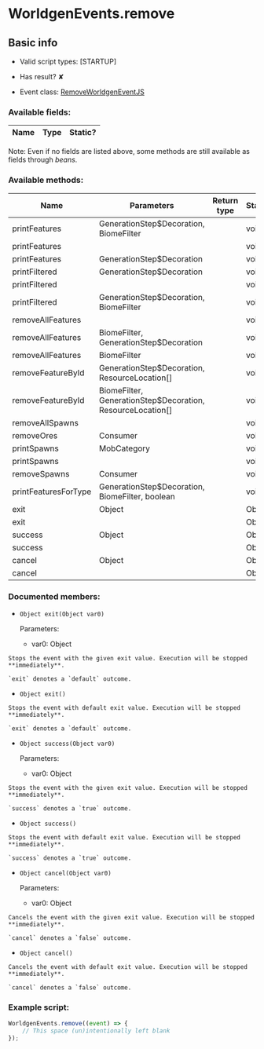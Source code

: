 # WorldgenEvents.remove

## Basic info

- Valid script types: [STARTUP]

- Has result? ✘

- Event class: [RemoveWorldgenEventJS](https://github.com/KubeJS-Mods/KubeJS/tree/2001/common/src/main/java/dev/latvian/mods/kubejs/level/gen/RemoveWorldgenEventJS.java)

### Available fields:

| Name | Type | Static? |
| ---- | ---- | ------- |

Note: Even if no fields are listed above, some methods are still available as fields through *beans*.

### Available methods:

| Name | Parameters | Return type | Static? |
| ---- | ---------- | ----------- | ------- |
| printFeatures | GenerationStep$Decoration, BiomeFilter |  | void | ✘ |
| printFeatures |  |  | void | ✘ |
| printFeatures | GenerationStep$Decoration |  | void | ✘ |
| printFiltered | GenerationStep$Decoration |  | void | ✘ |
| printFiltered |  |  | void | ✘ |
| printFiltered | GenerationStep$Decoration, BiomeFilter |  | void | ✘ |
| removeAllFeatures |  |  | void | ✘ |
| removeAllFeatures | BiomeFilter, GenerationStep$Decoration |  | void | ✘ |
| removeAllFeatures | BiomeFilter |  | void | ✘ |
| removeFeatureById | GenerationStep$Decoration, ResourceLocation[] |  | void | ✘ |
| removeFeatureById | BiomeFilter, GenerationStep$Decoration, ResourceLocation[] |  | void | ✘ |
| removeAllSpawns |  |  | void | ✘ |
| removeOres | Consumer<RemoveOresProperties> |  | void | ✘ |
| printSpawns | MobCategory |  | void | ✘ |
| printSpawns |  |  | void | ✘ |
| removeSpawns | Consumer<RemoveSpawnsProperties> |  | void | ✘ |
| printFeaturesForType | GenerationStep$Decoration, BiomeFilter, boolean |  | void | ✘ |
| exit | Object |  | Object | ✘ |
| exit |  |  | Object | ✘ |
| success | Object |  | Object | ✘ |
| success |  |  | Object | ✘ |
| cancel | Object |  | Object | ✘ |
| cancel |  |  | Object | ✘ |


### Documented members:

- `Object exit(Object var0)`

  Parameters:
  - var0: Object

```
Stops the event with the given exit value. Execution will be stopped **immediately**.

`exit` denotes a `default` outcome.
```

- `Object exit()`
```
Stops the event with default exit value. Execution will be stopped **immediately**.

`exit` denotes a `default` outcome.
```

- `Object success(Object var0)`

  Parameters:
  - var0: Object

```
Stops the event with the given exit value. Execution will be stopped **immediately**.

`success` denotes a `true` outcome.
```

- `Object success()`
```
Stops the event with default exit value. Execution will be stopped **immediately**.

`success` denotes a `true` outcome.
```

- `Object cancel(Object var0)`

  Parameters:
  - var0: Object

```
Cancels the event with the given exit value. Execution will be stopped **immediately**.

`cancel` denotes a `false` outcome.
```

- `Object cancel()`
```
Cancels the event with default exit value. Execution will be stopped **immediately**.

`cancel` denotes a `false` outcome.
```



### Example script:

```js
WorldgenEvents.remove((event) => {
	// This space (un)intentionally left blank
});
```

